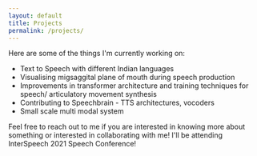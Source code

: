 ```yaml
---
layout: default
title: Projects
permalink: /projects/
---
```


Here are some of the things I'm currently working on:

<ul>
  <li>Text to Speech with different Indian languages</li>
  <li>Visualising migsaggital plane of mouth during speech production</li>
  <li>Improvements in transformer architecture and training techniques for speech/ articulatory movement synthesis</li>
  <li>Contributing to Speechbrain - TTS architectures, vocoders</li>
  <li>Small scale multi modal system</li>
</ul>

Feel free to reach out to me if you are interested in knowing more about something or interested in collaborating with me!
I'll be attending InterSpeech 2021 Speech Conference!
